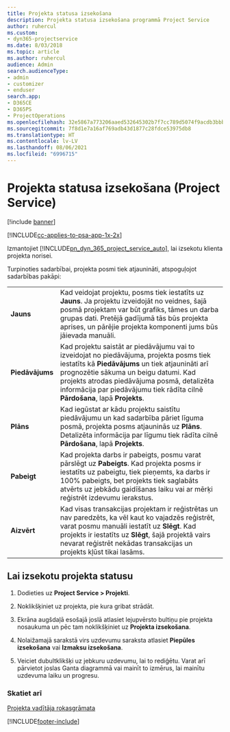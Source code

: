 ```yaml
---
title: Projekta statusa izsekošana
description: Projekta statusa izsekošana programmā Project Service
author: ruhercul
ms.custom:
- dyn365-projectservice
ms.date: 8/03/2018
ms.topic: article
ms.author: ruhercul
audience: Admin
search.audienceType:
- admin
- customizer
- enduser
search.app:
- D365CE
- D365PS
- ProjectOperations
ms.openlocfilehash: 32e5867a773206aaed532645302b7f7cc789d5074f9acdb3bbb95acf8492d25e
ms.sourcegitcommit: 7f8d1e7a16af769adb43d1877c28fdce53975db8
ms.translationtype: HT
ms.contentlocale: lv-LV
ms.lasthandoff: 08/06/2021
ms.locfileid: "6996715"
---
```

# <a name="track-a-projects-status-project-service"></a>Projekta statusa izsekošana (Project Service)

[!include [banner](../includes/psa-now-project-operations.md)]

[!INCLUDE[cc-applies-to-psa-app-1x-2x](../includes/cc-applies-to-psa-app-1x-2x.md)]

Izmantojiet [!INCLUDE[pn_dyn_365_project_service_auto](../includes/pn-dyn-365-project-service-auto.md)], lai izsekotu klienta projekta norisei.  

Turpinoties sadarbībai, projekta posmi tiek atjaunināti, atspoguļojot sadarbības pakāpi:  


|              |                                                                                                                                                                                                                                                                                                  |
|--------------|--------------------------------------------------------------------------------------------------------------------------------------------------------------------------------------------------------------------------------------------------------------------------------------------------|
|   **Jauns**    | Kad veidojat projektu, posms tiek iestatīts uz **Jauns**. Ja projektu izveidojāt no veidnes, šajā posmā projektam var būt grafiks, tāmes un darba grupas dati. Pretējā gadījumā tās būs projekta aprises, un pārējie projekta komponenti jums būs jāievada manuāli. |
|  **Piedāvājums**   |      Kad projektu saistāt ar piedāvājumu vai to izveidojat no piedāvājuma, projekta posms tiek iestatīts kā **Piedāvājums** un tiek atjaunināti arī prognozētie sākuma un beigu datumi. Kad projekts atrodas piedāvājuma posmā, detalizēta informācija par piedāvājumu tiek rādīta cilnē **Pārdošana**, lapā **Projekts**.      |
|   **Plāns**   |                                     Kad iegūstat ar kādu projektu saistītu piedāvājumu un kad sadarbība pāriet līguma posmā, projekta posms atjauninās uz **Plāns**. Detalizēta informācija par līgumu tiek rādīta cilnē **Pārdošana**, lapā **Projekts**.                                      |
| **Pabeigt** |                    Kad projekta darbs ir pabeigts, posmu varat pārslēgt uz **Pabeigts**. Kad projekta posms ir iestatīts uz pabeigtu, tiek pieņemts, ka darbs ir 100% pabeigts, bet projekts tiek saglabāts atvērts uz jebkādu gaidīšanas laiku vai ar mērķi reģistrēt izdevumu ierakstus.                     |
|  **Aizvērt**   |           Kad visas transakcijas projektam ir reģistrētas un nav paredzēts, ka vēl kaut ko vajadzēs reģistrēt, varat posmu manuāli iestatīt uz **Slēgt**. Kad projekts ir iestatīts uz **Slēgt**, šajā projektā vairs nevarat reģistrēt nekādas transakcijas un projekts kļūst tikai lasāms.           |

## <a name="to-track-a-projects-status"></a>Lai izsekotu projekta statusu  

1.  Dodieties uz **Project Service > Projekti**.  

2.  Noklikšķiniet uz projekta, pie kura gribat strādāt.  

3.  Ekrāna augšdaļā esošajā joslā atlasiet lejupvērsto bultiņu pie projekta nosaukuma un pēc tam noklikšķiniet uz **Projekta izsekošana**.  

4.  Nolaižamajā sarakstā virs uzdevumu saraksta atlasiet **Piepūles izsekošana** vai **Izmaksu izsekošana**.  

5.  Veiciet dubultklikšķi uz jebkuru uzdevumu, lai to rediģētu. Varat arī pārvietot joslas Ganta diagrammā vai mainīt to izmērus, lai mainītu uzdevuma laiku un progresu.  

### <a name="see-also"></a>Skatiet arī  
 [Projekta vadītāja rokasgrāmata](../psa/project-manager-guide.md)


[!INCLUDE[footer-include](../includes/footer-banner.md)]
